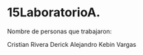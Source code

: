 # 15LaboratorioA.
Nombre de personas que trabajaron:

Cristian Rivera
Derick Alejandro
Kebin Vargas
